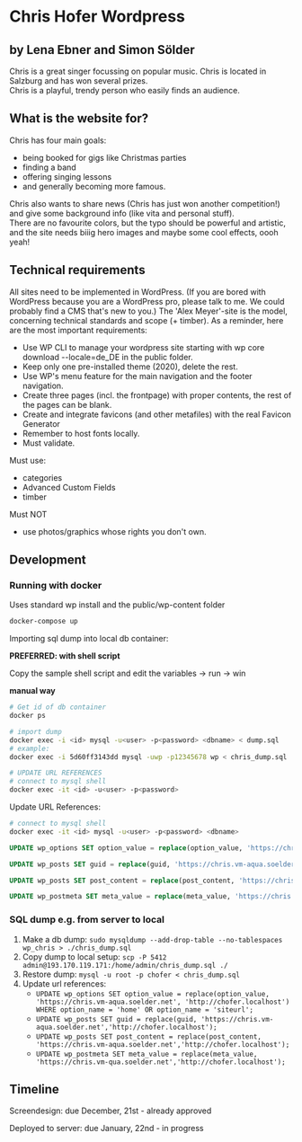 # Chris Hofer Wordpress

## by Lena Ebner and Simon Sölder

Chris is a great singer focussing on popular music. Chris is located in Salzburg and has won several prizes.  
Chris is a playful, trendy person who easily finds an audience.

## What is the website for?

Chris has four main goals:

- being booked for gigs like Christmas parties
- finding a band
- offering singing lessons
- and generally becoming more famous.

Chris also wants to share news (Chris has just won another competition!) and give some background info (like vita and personal stuff).  
There are no favourite colors, but the typo should be powerful and artistic, and the site needs biiig hero images and maybe some cool effects, oooh yeah!

## Technical requirements

All sites need to be implemented in WordPress.
(If you are bored with WordPress because you are a WordPress pro, please talk to me. We could probably find a CMS that's new to you.)
The 'Alex Meyer'-site is the model, concerning technical standards and scope (+ timber).
As a reminder, here are the most important requirements:

- Use WP CLI to manage your wordpress site starting with wp core download --locale=de_DE in the public folder.
- Keep only one pre-installed theme (2020), delete the rest.
- Use WP's menu feature for the main navigation and the footer navigation.
- Create three pages (incl. the frontpage) with proper contents, the rest of the pages can be blank.
- Create and integrate favicons (and other metafiles) with the real Favicon Generator
- Remember to host fonts locally.
- Must validate.

Must use:

- categories
- Advanced Custom Fields
- timber

Must NOT

- use photos/graphics whose rights you don't own.

## Development

### Running with docker

Uses standard wp install and the public/wp-content folder

```bash
docker-compose up
```

Importing sql dump into local db container:

**PREFERRED: with shell script**

Copy the sample shell script and edit the variables -> run -> win

**manual way**

```bash
# Get id of db container
docker ps

# import dump
docker exec -i <id> mysql -u<user> -p<password> <dbname> < dump.sql
# example:
docker exec -i 5d60ff3143dd mysql -uwp -p12345678 wp < chris_dump.sql

# UPDATE URL REFERENCES
# connect to mysql shell
docker exec -it <id> -u<user> -p<password>
```

Update URL References:

```bash
# connect to mysql shell
docker exec -it <id> mysql -u<user> -p<password> <dbname>
```

```sql
UPDATE wp_options SET option_value = replace(option_value, 'https://chris.vm-aqua.soelder.net', 'http://localhost:8080') WHERE option_name = 'home' OR option_name = 'siteurl';

UPDATE wp_posts SET guid = replace(guid, 'https://chris.vm-aqua.soelder.net','http://localhost:8080');

UPDATE wp_posts SET post_content = replace(post_content, 'https://chris.vm-aqua.soelder.net','http://localhost:8080');

UPDATE wp_postmeta SET meta_value = replace(meta_value, 'https://chris.vm-qua.soelder.net','http://localhost:8080');
```

### SQL dump e.g. from server to local

1. Make a db dump: `sudo mysqldump --add-drop-table --no-tablespaces wp_chris > ./chris_dump.sql`
2. Copy dump to local setup: `scp -P 5412 admin@193.170.119.171:/home/admin/chris_dump.sql ./`
3. Restore dump: `mysql -u root -p chofer < chris_dump.sql`
4. Update url references:
   - `UPDATE wp_options SET option_value = replace(option_value, 'https://chris.vm-aqua.soelder.net', 'http://chofer.localhost') WHERE option_name = 'home' OR option_name = 'siteurl';`
   - `UPDATE wp_posts SET guid = replace(guid, 'https://chris.vm-aqua.soelder.net','http://chofer.localhost');`
   - `UPDATE wp_posts SET post_content = replace(post_content, 'https://chris.vm-aqua.soelder.net','http://chofer.localhost');`
   - `UPDATE wp_postmeta SET meta_value = replace(meta_value, 'https://chris.vm-qua.soelder.net','http://chofer.localhost');`

## Timeline

Screendesign: due December, 21st - already approved

Deployed to server: due January, 22nd - in progress
